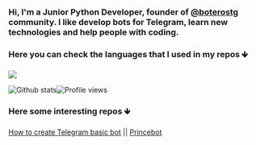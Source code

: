 ### Hi, I'm a Junior Python Developer, founder of [@boterostg](https://github.com/boterostg) community. I like develop bots for Telegram, learn new technologies and help people with coding. 
### Here you can check the languages that I used in my repos 🡻

<img src="https://gitlang.mrmarble.dev/batichico?format=svg">

<!--
**batichico/batichico** is a ✨ _special_ ✨ repository because its `README.md` (this file) appears on your GitHub profile.

Here are some ideas to get you started:

- 🔭 I’m currently working on ...
- 🌱 I’m currently learning ...
- 👯 I’m looking to collaborate on ...
- 🤔 I’m looking for help with ...
- 💬 Ask me about ...
- 📫 How to reach me: ...
- 😄 Pronouns: ...
- ⚡ Fun fact: ...


-->
![Github stats](https://github-readme-stats.vercel.app/api?username=batichico&show_icons=true)![Profile views](https://gpvc.arturio.dev/batichico)

### Here some interesting repos 🡻
[How to create Telegram basic bot](https://github.com/batichico/botBasicoGlitch) || [Princebot](https://github.com/batichico/princebot
)
